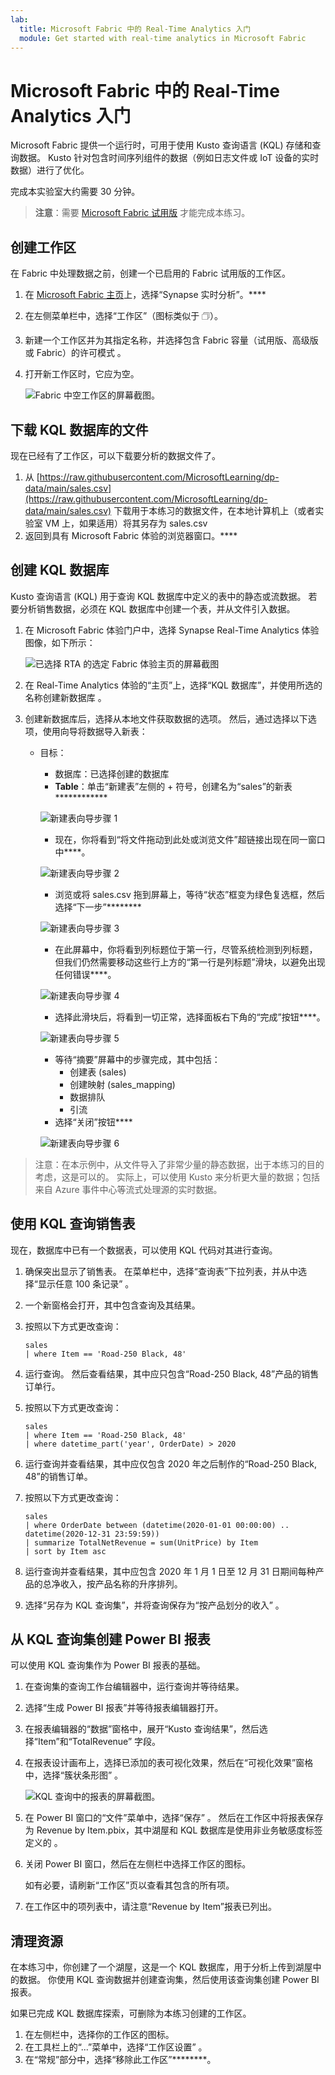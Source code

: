 ```yaml
---
lab:
  title: Microsoft Fabric 中的 Real-Time Analytics 入门
  module: Get started with real-time analytics in Microsoft Fabric
---
```


# Microsoft Fabric 中的 Real-Time Analytics 入门

Microsoft Fabric 提供一个运行时，可用于使用 Kusto 查询语言 (KQL) 存储和查询数据。 Kusto 针对包含时间序列组件的数据（例如日志文件或 IoT 设备的实时数据）进行了优化。

完成本实验室大约需要 30 分钟。

> **注意**：需要 [Microsoft Fabric 试用版](https://learn.microsoft.com/fabric/get-started/fabric-trial) 才能完成本练习。

## 创建工作区

在 Fabric 中处理数据之前，创建一个已启用的 Fabric 试用版的工作区。

1. 在 [Microsoft Fabric 主页](https://app.fabric.microsoft.com)上，选择“Synapse 实时分析”。****
1. 在左侧菜单栏中，选择“工作区”（图标类似于 &#128455;）。
1. 新建一个工作区并为其指定名称，并选择包含 Fabric 容量（试用版、高级版或 Fabric）的许可模式  。
1. 打开新工作区时，它应为空。

    ![Fabric 中空工作区的屏幕截图。](./Images/new-workspace.png)

## 下载 KQL 数据库的文件

现在已经有了工作区，可以下载要分析的数据文件了。

1. 从 [https://raw.githubusercontent.com/MicrosoftLearning/dp-data/main/sales.csv](https://raw.githubusercontent.com/MicrosoftLearning/dp-data/main/sales.csv) 下载用于本练习的数据文件，在本地计算机上（或者实验室 VM 上，如果适用）将其另存为 sales.csv
1. 返回到具有 Microsoft Fabric 体验的浏览器窗口。****

## 创建 KQL 数据库

Kusto 查询语言 (KQL) 用于查询 KQL 数据库中定义的表中的静态或流数据。 若要分析销售数据，必须在 KQL 数据库中创建一个表，并从文件引入数据。

1. 在 Microsoft Fabric 体验门户中，选择 Synapse Real-Time Analytics 体验图像，如下所示：

    ![已选择 RTA 的选定 Fabric 体验主页的屏幕截图](./Images/fabric-experience-home.png)

2. 在 Real-Time Analytics 体验的“主页”上，选择“KQL 数据库”，并使用所选的名称创建新数据库  。
3. 创建新数据库后，选择从本地文件获取数据的选项。 然后，通过选择以下选项，使用向导将数据导入新表：
    - 目标：
        - 数据库：已选择创建的数据库
        - **Table**：单击“新建表”左侧的 + 符号，创建名为“sales”的新表************

        ![新建表向导步骤 1](./Images/import-wizard-local-file-1.png?raw=true)

        - 现在，你将看到“将文件拖动到此处或浏览文件”超链接出现在同一窗口中****。

        ![新建表向导步骤 2](./Images/import-wizard-local-file-2.png?raw=true)

        - 浏览或将 sales.csv 拖到屏幕上，等待“状态”框变为绿色复选框，然后选择“下一步”********

        ![新建表向导步骤 3](./Images/import-wizard-local-file-3.png?raw=true)

        - 在此屏幕中，你将看到列标题位于第一行，尽管系统检测到列标题，但我们仍然需要移动这些行上方的“第一行是列标题”滑块，以避免出现任何错误****。
        
        ![新建表向导步骤 4](./Images/import-wizard-local-file-4.png?raw=true)

        - 选择此滑块后，将看到一切正常，选择面板右下角的“完成”按钮****。

        ![新建表向导步骤 5](./Images/import-wizard-local-file-5.png?raw=true)

        - 等待“摘要”屏幕中的步骤完成，其中包括：
            - 创建表 (sales)
            - 创建映射 (sales_mapping)
            - 数据排队
            - 引流
        - 选择“关闭”按钮****

        ![新建表向导步骤 6](./Images/import-wizard-local-file-6.png?raw=true)

> 注意：在本示例中，从文件导入了非常少量的静态数据，出于本练习的目的考虑，这是可以的。 实际上，可以使用 Kusto 来分析更大量的数据；包括来自 Azure 事件中心等流式处理源的实时数据。

## 使用 KQL 查询销售表

现在，数据库中已有一个数据表，可以使用 KQL 代码对其进行查询。

1. 确保突出显示了销售表。 在菜单栏中，选择“查询表”下拉列表，并从中选择“显示任意 100 条记录” 。

2. 一个新窗格会打开，其中包含查询及其结果。 

3. 按照以下方式更改查询：

    ```kusto
   sales
   | where Item == 'Road-250 Black, 48'
    ```

4. 运行查询。 然后查看结果，其中应只包含“Road-250 Black, 48”产品的销售订单行。

5. 按照以下方式更改查询：

    ```kusto
   sales
   | where Item == 'Road-250 Black, 48'
   | where datetime_part('year', OrderDate) > 2020
    ```

6. 运行查询并查看结果，其中应仅包含 2020 年之后制作的“Road-250 Black, 48”的销售订单。

7. 按照以下方式更改查询：

    ```kusto
   sales
   | where OrderDate between (datetime(2020-01-01 00:00:00) .. datetime(2020-12-31 23:59:59))
   | summarize TotalNetRevenue = sum(UnitPrice) by Item
   | sort by Item asc
    ```

8. 运行查询并查看结果，其中应包含 2020 年 1 月 1 日至 12 月 31 日期间每种产品的总净收入，按产品名称的升序排列。
9. 选择“另存为 KQL 查询集”，并将查询保存为“按产品划分的收入” 。

## 从 KQL 查询集创建 Power BI 报表

可以使用 KQL 查询集作为 Power BI 报表的基础。

1. 在查询集的查询工作台编辑器中，运行查询并等待结果。
2. 选择“生成 Power BI 报表”并等待报表编辑器打开。
3. 在报表编辑器的“数据”窗格中，展开“Kusto 查询结果”，然后选择“Item”和“TotalRevenue”   字段。
4. 在报表设计画布上，选择已添加的表可视化效果，然后在“可视化效果”窗格中，选择“簇状条形图” 。

    ![KQL 查询中的报表的屏幕截图。](./Images/kql-report.png)

5. 在 Power BI 窗口的“文件”菜单中，选择“保存”  。 然后在工作区中将报表保存为 Revenue by Item.pbix，其中湖屋和 KQL 数据库是使用非业务敏感度标签定义的 。
6. 关闭 Power BI 窗口，然后在左侧栏中选择工作区的图标。

    如有必要，请刷新“工作区”页以查看其包含的所有项。

7. 在工作区中的项列表中，请注意“Revenue by Item”报表已列出。

## 清理资源

在本练习中，你创建了一个湖屋，这是一个 KQL 数据库，用于分析上传到湖屋中的数据。 你使用 KQL 查询数据并创建查询集，然后使用该查询集创建 Power BI 报表。

如果已完成 KQL 数据库探索，可删除为本练习创建的工作区。

1. 在左侧栏中，选择你的工作区的图标。
2. 在工具栏上的“...”菜单中，选择“工作区设置” 。
3. 在“常规”部分中，选择“移除此工作区”********。

